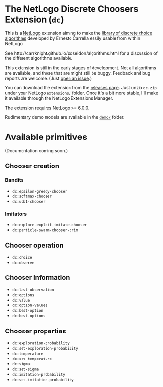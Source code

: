 # The NetLogo Discrete Choosers Extension (`dc`)

This is a [NetLogo](http://ccl.northwestern.edu/netlogo/) extension aiming to make the [library of discrete choice algorithms](https://github.com/CarrKnight/discrete-choosers) developed by Ernesto Carrella easily usable from within NetLogo.

See http://carrknight.github.io/poseidon/algorithms.html for a discussion of the different algorithms available.

This extension is still in the early stages of development. Not all algorithms are available, and those that are might still be buggy. Feedback and bug reports are welcome. (Just [open an issue](https://github.com/nicolaspayette/DiscreteChoosersExtension/issues).)

You can download the extension from the [releases page](https://github.com/nicolaspayette/DiscreteChoosersExtension/releases). Just unzip `dc.zip` under your NetLogo `extensions/` folder. Once it's a bit more stable, I'll make it available through the NetLogo Extensions Manager.

The extension requires NetLogo >= 6.0.0.

Rudimentary demo models are available in the [`demo/`](https://github.com/nicolaspayette/DiscreteChoosersExtension/tree/master/demo) folder.

# Available primitives

(Documentation coming soon.)

## Chooser creation

### Bandits

* `dc:epsilon-greedy-chooser`
* `dc:softmax-chooser`
* `dc:ucb1-chooser`

### Imitators

* `dc:explore-exploit-imitate-chooser`
* `dc:particle-swarm-chooser-prim`

## Chooser operation

* `dc:choice`
* `dc:observe`

## Chooser information

* `dc:last-observation`
* `dc:options`
* `dc:value`
* `dc:option-values`
* `dc:best-option`
* `dc:best-options`

## Chooser properties

* `dc:exploration-probability`
* `dc:set-exploration-probability`
* `dc:temperature`
* `dc:set-temperature`
* `dc:sigma`
* `dc:set-sigma`
* `dc:imitation-probability`
* `dc:set-imitation-probability`

